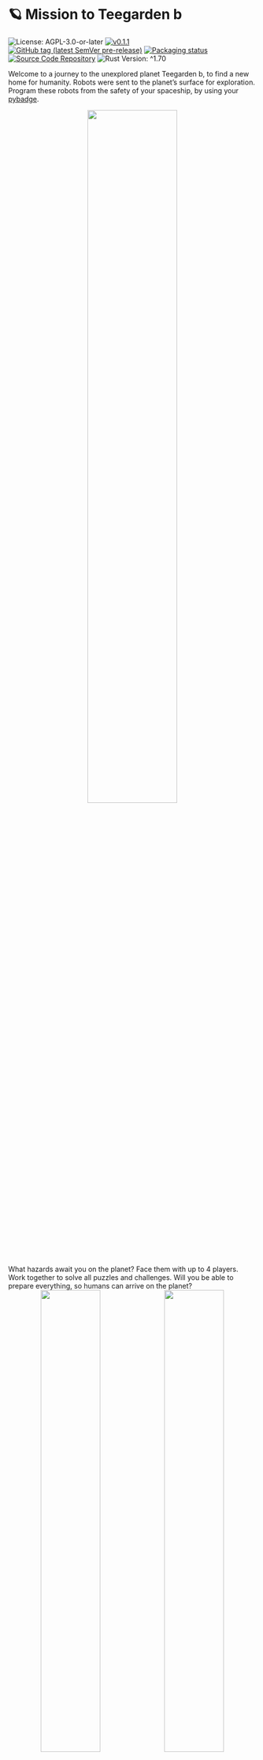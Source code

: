 # 🪐 Mission to Teegarden b

![License: AGPL-3.0-or-later](https://img.shields.io/badge/license-AGPL--3.0--or--later-blue)
[![v0.1.1](https://img.shields.io/badge/version-v0.1.1-orange)](https://github.com/LuckyTurtleDev/mission2teegarden-b/releases/v0.1.1)
[![GitHub tag (latest SemVer pre-release)](https://img.shields.io/github/v/tag/LuckyTurtleDev/mission2teegarden-b?label=latest&color=orange)](https://github.com/LuckyTurtleDev/mission2teegarden-b/releases/latest)
[![Packaging status](https://repology.org/badge/tiny-repos/mission2teegarden-b.svg)](https://repology.org/project/mission2teegarden-b/versions)
[![Source Code Repository](https://img.shields.io/badge/Code-On%20GitHub-blue?logo=GitHub)](https://github.com/LuckyTurtleDev/mission2teegarden-b)
![Rust Version: ^1.70](https://img.shields.io/badge/rustc-%5E1.70-orange.svg)

Welcome to a journey to the unexplored planet Teegarden b, to find a new home for humanity. Robots were sent to the planet’s surface for exploration. Program these robots from the safety of your spaceship, by using your [pybadge][__link0].

<div align="center">
	<img src="https://github.com/LuckyTurtleDev/mission2teegarden-b/assets/44570204/2a4af8f4-28a4-4589-99c3-2b18de4de267" width=60%>
</div>
What hazards await you on the planet?
Face them with up to 4 players.
Work together to solve all puzzles and challenges.
Will you be able to prepare everything, so humans can arrive on the planet?
<div align="center">
	<img src="https://github.com/LuckyTurtleDev/mission2teegarden-b/assets/44570204/71af7810-5927-4d05-be75-9ca37617c411" width=49%>
	<img src="https://github.com/LuckyTurtleDev/mission2teegarden-b/assets/44570204/779ec8f7-6e15-4e2c-b737-b1ad5477d9f2" width=49%>
</div>
Try out Mission to Teegarden b now for free and figure it out.

## Installation (Pc):

Mission to Teegarden b is available at the following repositories:

[![Packaging status][__link1]][__link2]

Prebuild binaries can also be downloaded from the [GitHub release][__link3]. On Linux the following dependencies are needed. Regular these are already installed.

 - [`alsa-lib`][__link4]
 - [`gtk3`][__link5]
 - [`libudev`][__link6]

Mission to Teegarden b is only tested on Arch Linux and Ubuntu. MacOS and Windows versions complie sucessfull but are untested. Supressing standby on MacOS is temporary disable, see [#157][__link7].


#### Building from source:

Alternative you can easily build Mission to Teegarden b  by yourself:

 - On Linux, install the following development dependencies. On some distros (like Alpine and Debian), separate development packages exist, regular suffixed with `-dev`. If this is the case, make sure that you have also installed the `*-dev` version.
	 - [`alsa-lib`][__link8]
	 - [`gtk3`][__link9]
	 - [`libudev`][__link10]
	
	
 - [Install rust][__link11]
 - [Download][__link12] and unpack the source code.
 - Run `cargo install --path pc --locked` inside the unpacked folder, to build and install mission2teegarden-b. See the [rust book][__link13] for more information about cargo install.
 - Make sure that `~/.cargo/bin` is listed in the `PATH` environment variable otherwise, the `mission2teegarden-b` executable can not be found.


## Flash Pybadge:

 - Install an UF2 flasher. I recommend using [hf2-cli][__link14].
 - Download and unpack Pybadge binary from [GitHub release][__link15].
 - Press the reset button of the pybdage twice, to enter the bootloader.
 - After this, execute `hf2 elf mission2teegarden-b-pybadge.elf` (or the corresponding command of your flashing tool) to flash the binary to the pybadge.
 - Press the reset button again.


#### Building from source:

Alternative you can build m3 by yourself:

 - [Install rustup][__link16]
 - [Install hf2-cli][__link17] flasher.
 - Install the rust `thumbv7em-none-eabihf` target (the architecture of the pybadge) by executing `rustup target install thumbv7em-none-eabihf`.
 - Optional: install nightly toolchain for better error messages at the pybadge. `rustup toolchain install nightly --target thumbv7em-none-eabihf`
 - [Download][__link18] and unpack the source code (if not already done).
 - Press the reset button of the pybadge twice to enter bootloader
 - Compile and flash program by running `cargo +nightly run --release -locked` inside the downloaded `pybadge` folder. `+nightly` is optional and have to be left out if the “install nightly toolchain” step was skip. Please use `+nightly` for bug reports.
 - Press the reset button again.


## Map/Level Editor:

Mission to Teegarden b allow creating custom maps/levels, by using the powerfull [Tiled Map editor][__link19]. See [here][__link20] for more information about creating maps.

<div align="center">
		<img src="https://github.com/LuckyTurtleDev/mission2teegarden-b/assets/44570204/68403ebd-ce64-4baa-bba2-b52962b89d5c" width=80%>
 </div>

 [__cargo_doc2readme_dependencies_info]: ggGkYW0BYXSEGyFeA8xDJNVnGxf23IOvNAysG80feHOCOwZiGzoQhbxoYmBeYXKEG8jHHlj7ZCOoG6iYL6YPpOO1G0OQMgmWRQmdG--4KafNqapQYWSBgndtaXNzaW9uMnRlZWdhcmRlbl9iX21hcGUwLjIuMA
 [__link0]: https://www.adafruit.com/product/4200
 [__link1]: https://repology.org/badge/vertical-allrepos/mission2teegarden-b.svg
 [__link10]: https://github.com/systemd/systemd
 [__link11]: https://www.rust-lang.org/tools/install
 [__link12]: https://github.com/LuckyTurtleDev/mission2teegarden-b/archive/refs/tags/v0.1.1.zip
 [__link13]: https://doc.rust-lang.org/cargo/commands/cargo-install.html
 [__link14]: https://crates.io/crates/hf2-cli
 [__link15]: https://github.com/LuckyTurtleDev/mission2teegarden-b/releases/v0.1.1
 [__link16]: https://www.rust-lang.org/tools/install
 [__link17]: https://crates.io/crates/hf2-cli
 [__link18]: https://github.com/LuckyTurtleDev/mission2teegarden-b/archive/refs/tags/v0.1.1.zip
 [__link19]: https://www.mapeditor.org/
 [__link2]: https://repology.org/project/mission2teegarden-b/versions
 [__link20]: https://docs.rs/mission2teegarden_b_map/0.2.0
 [__link3]: https://github.com/LuckyTurtleDev/mission2teegarden-b/releases/v0.1.1
 [__link4]: https://github.com/alsa-project/alsa-lib
 [__link5]: https://gitlab.gnome.org/GNOME/gtk
 [__link6]: https://github.com/systemd/systemd
 [__link7]: https://github.com/LuckyTurtleDev/mission2teegarden-b/issues/157
 [__link8]: https://github.com/alsa-project/alsa-lib
 [__link9]: https://gitlab.gnome.org/GNOME/gtk
